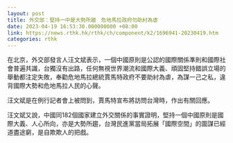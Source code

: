 ```yaml
---
layout: post
title: 外交部：堅持一中是大勢所趨　危地馬拉政府勿助紂為虐
date: 2023-04-19 16:53:30.000000000 +08:00
link: https://news.rthk.hk/rthk/ch/component/k2/1696941-20230419.htm
categories: rthk
---
```


在北京，外交部發言人汪文斌表示，一個中國原則是公認的國際關係準則和國際社會普遍共識，台獨沒有出路，任何無視世界潮流和國際大義、頑固堅持錯誤立場的舉動都注定失敗，奉勸危地馬拉總統賈馬特政府不要助紂為虐，為謀一己之私，違背國際大勢和危地馬拉人民的心聲。

汪文斌是在例行記者會上被問到，賈馬特宣布將訪問台灣時，作出有關回應。

汪文斌又說，中國同182個國家建立外交關係的事實證明，堅持一個中國原則是國際大義、人心所向，亦是大勢所趨，台灣民進黨當局拓展「國際空間」的圖謀已經道盡途窮，是自欺欺人的把戲。
